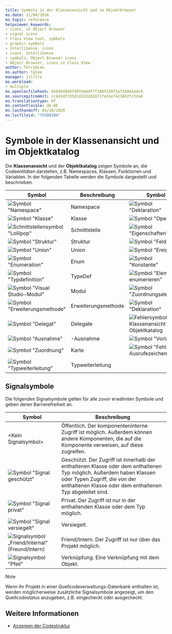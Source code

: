 ```yaml
---
title: Symbole in der Klassenansicht und im Objektbrowser
ms.date: 11/04/2016
ms.topic: reference
helpviewer_keywords:
- icons, in Object Browser
- signal icons
- Class View tool, symbols
- graphic symbols
- IntelliSense, icons
- icons, IntelliSense
- symbols, Object Browser icons
- Object Browser, icons in Class View
author: TerryGLee
ms.author: tglee
manager: jillfra
ms.workload:
- multiple
ms.openlocfilehash: 6589d40d8f897eb8df7f108f53973af268d1edc9
ms.sourcegitcommit: cc841df335d1d22d281871fe41e74238d2fc52a6
ms.translationtype: HT
ms.contentlocale: de-DE
ms.lasthandoff: 03/18/2020
ms.locfileid: "75588394"
---
```

# <a name="class-view-and-object-browser-icons"></a>Symbole in der Klassenansicht und im Objektkatalog

Die **Klassenansicht** und der **Objektkatalog** zeigen Symbole an, die Codeentitäten darstellen, z.B. Namespaces, Klassen, Funktionen und Variablen. In der folgenden Tabelle werden die Symbole dargestellt und beschrieben.

|Symbol|Beschreibung|Symbol|Beschreibung|
|----------|-----------------|----------|-----------------|
|![Symbol "Namespace"](../ide/media/vxnamespace_icon.gif)|Namespace|![Symbol "Deklaration"](../ide/media/vxmethod_icon.gif)|Methode oder Funktion|
|![Symbol "Klasse"](../ide/media/vxclass_icon.gif)|Klasse|![Symbol "Operator"](../ide/media/vxoperator_icon.gif)|Operator|
|![Schnittstellensymbol "Lollipop"](../ide/media/vxinterface_icon.gif)|Schnittstelle|![Symbol "Eigenschaften"](../ide/media/vxproperty_icon.gif)|Eigenschaft|
|![Symbol "Struktur"](../ide/media/vxstruct_icon.gif)|Struktur|![Symbol "Feld"](../ide/media/vxfield_icon.gif)|Feld oder Variable|
|![Symbol "Union"](../ide/media/vxunion_icon.gif)|Union|![Symbol "Ereignis"](../ide/media/vxevent_icon.gif)|event|
|![Symbol "Enumeration"](../ide/media/vxenum_icon.gif)|Enum|![Symbol "Konstante"](../ide/media/vxconstant_icon.gif)|Konstante|
|![Symbol "Typdefinition"](../ide/media/vxtypedef_icon.gif)|TypeDef|![Symbol "Element enumerieren"](../ide/media/vxenumitem_icon.gif)|Enum-Element|
|![Symbol "Visual Studio-Modul"](../ide/media/vxmodule_icon.gif)|Modul|![Symbol "Zuordnungselement"](../ide/media/vxmapitem_icon.gif)|Zuordnungselement|
|![Symbol "Erweiterungsmethode"](../ide/media/extensionmethod.gif)|Erweiterungsmethode|![Symbol "Deklaration"](../ide/media/vxmethod_icon.gif)|Externe Deklaration|
|![Symbol "Delegat"](../ide/media/vxdelegate_icon.gif)|Delegate|![Fehlersymbol für Klassenansicht und Objektkatalog](../ide/media/erroricon.gif)|Fehler|
|![Symbol "Ausnahme"](../ide/media/vxexception_icon.gif)|-Ausnahme|![Symbol "Vorlage"](../ide/media/vxtemplate_icon.gif)|Vorlage|
|![Symbol "Zuordnung"](../ide/media/vxmap_icon.gif)|Karte|![Symbol "Fehler - Ausrufezeichen"](../ide/media/vxerror_icon.gif)|Unknown|
|![Symbol "Typweiterleitung"](../ide/media/ob_type_forward.gif)|Typweiterleitung|||

## <a name="signal-icons"></a>Signalsymbole

Die folgenden Signalsymbole gelten für alle zuvor erwähnten Symbole und geben deren Barrierefreiheit an.

|Symbol|Beschreibung|
|----------|-----------------|
|\<Kein Signalsymbol>|Öffentlich. Der komponenteninterne Zugriff ist möglich. Außerdem können andere Komponenten, die auf die Komponente verweisen, auf diese zugreifen.|
|![Symbol "Signal geschützt"](../ide/media/vxsignal_icon_key.gif)|Geschützt. Der Zugriff ist innerhalb der enthaltenen Klasse oder dem enthaltenen Typ möglich. Außerdem haben Klassen oder Typen Zugriff, die von der enthaltenen Klasse oder dem enthaltenen Typ abgeleitet sind.|
|![Symbol "Signal privat"](../ide/media/vxsignal_icon_lock.gif)|Privat. Der Zugriff ist nur in der enthaltenden Klasse oder dem Typ möglich.|
|![Symbol "Signal versiegelt"](../ide/media/vxsignal_icon_envelope.gif)|Versiegelt.|
|![Signalsymbol „Friend&#47;Internal“ (Freund/Intern)](../ide/media/vxsignal_icon_diamond.gif)|Friend/Intern. Der Zugriff ist nur über das Projekt möglich.|
|![Signalsymbol "Pfeil"](../ide/media/vxsignal_icon_arrow.gif)|Verknüpfung. Eine Verknüpfung mit dem Objekt.|

> [!NOTE]
> Wenn Ihr Projekt in einer Quellcodeverwaltungs-Datenbank enthalten ist, werden möglicherweise zusätzliche Signalsymbole angezeigt, um den Quellcodestatus anzugeben, z.B. eingecheckt oder ausgecheckt.

## <a name="see-also"></a>Weitere Informationen

- [Anzeigen der Codestruktur](../ide/viewing-the-structure-of-code.md)
